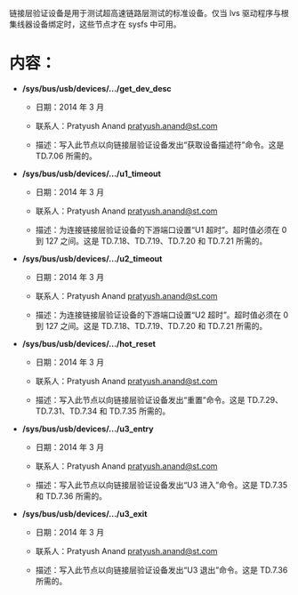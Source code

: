 链接层验证设备是用于测试超高速链路层测试的标准设备。仅当 lvs 驱动程序与根集线器设备绑定时，这些节点才在 sysfs 中可用。

# 内容：

- **/sys/bus/usb/devices/.../get_dev_desc**

    - 日期：2014 年 3 月

    - 联系人：Pratyush Anand <pratyush.anand@st.com>

    - 描述：写入此节点以向链接层验证设备发出“获取设备描述符”命令。这是 TD.7.06 所需的。

- **/sys/bus/usb/devices/.../u1_timeout**

    - 日期：2014 年 3 月

    - 联系人：Pratyush Anand <pratyush.anand@st.com>

    - 描述：为连接链接层验证设备的下游端口设置“U1 超时”。超时值必须在 0 到 127 之间。这是 TD.7.18、TD.7.19、TD.7.20 和 TD.7.21 所需的。

- **/sys/bus/usb/devices/.../u2_timeout**

    - 日期：2014 年 3 月

    - 联系人：Pratyush Anand <pratyush.anand@st.com>

    - 描述：为连接链接层验证设备的下游端口设置“U2 超时”。超时值必须在 0 到 127 之间。这是 TD.7.18、TD.7.19、TD.7.20 和 TD.7.21 所需的。

- **/sys/bus/usb/devices/.../hot_reset**

    - 日期：2014 年 3 月

    - 联系人：Pratyush Anand <pratyush.anand@st.com>

    - 描述：写入此节点以向链接层验证设备发出“重置”命令。这是 TD.7.29、TD.7.31、TD.7.34 和 TD.7.35 所需的。

- **/sys/bus/usb/devices/.../u3_entry**

    - 日期：2014 年 3 月

    - 联系人：Pratyush Anand <pratyush.anand@st.com>

    - 描述：写入此节点以向链接层验证设备发出“U3 进入”命令。这是 TD.7.35 和 TD.7.36 所需的。

- **/sys/bus/usb/devices/.../u3_exit**

    - 日期：2014 年 3 月

    - 联系人：Pratyush Anand <pratyush.anand@st.com>

    - 描述：写入此节点以向链接层验证设备发出“U3 退出”命令。这是 TD.7.36 所需的。